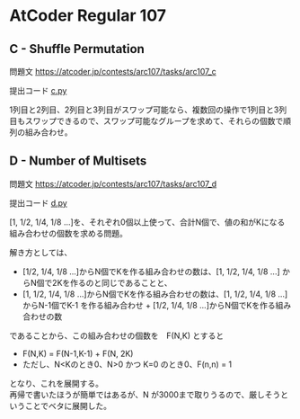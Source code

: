 # AtCoder Regular 107

## C - Shuffle Permutation
問題文 https://atcoder.jp/contests/arc107/tasks/arc107_c

提出コード [c.py](c.py)

1列目と2列目、2列目と3列目がスワップ可能なら、複数回の操作で1列目と3列目もスワップできるので、スワップ可能なグループを求めて、それらの個数で順列の組み合わせ。


## D - Number of Multisets
問題文 https://atcoder.jp/contests/arc107/tasks/arc107_d

提出コード [d.py](d.py)

[1, 1/2, 1/4, 1/8 ...]を、それぞれ0個以上使って、合計N個で、値の和がKになる組み合わせの個数を求める問題。

解き方としては、
- [1/2, 1/4, 1/8 ...]からN個でKを作る組み合わせの数は、[1, 1/2, 1/4, 1/8 ...] からN個で2Kを作るのと同じであることと、
- [1, 1/2, 1/4, 1/8 ...]からN個でKを作る組み合わせの数は、[1, 1/2, 1/4, 1/8 ...]からN-1個でK-1 を作る組み合わせ + [1/2, 1/4, 1/8 ...]からN個でKを作る組み合わせの数

であることから、この組み合わせの個数を　F(N,K) とすると
- F(N,K) = F(N-1,K-1) + F(N, 2K)
- ただし、N<Kのとき0、N>0 かつ K=0 のとき0、F(n,n) = 1

となり、これを展開する。  
再帰で書いたほうが簡単ではあるが、N が3000まで取りうるので、厳しそうということでベタに展開した。
